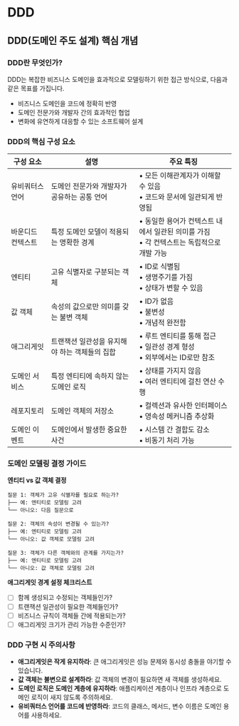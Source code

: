 # DDD

## DDD(도메인 주도 설계) 핵심 개념

### DDD란 무엇인가?

DDD는 복잡한 비즈니스 도메인을 효과적으로 모델링하기 위한 접근 방식으로, 다음과 같은 목표를 가집니다.

- 비즈니스 도메인을 코드에 정확히 반영
- 도메인 전문가와 개발자 간의 효과적인 협업
- 변화에 유연하게 대응할 수 있는 소프트웨어 설계

### DDD의 핵심 구성 요소

| 구성 요소         | 설명                                          | 주요 특징                                                                                  |
| ----------------- | --------------------------------------------- | ------------------------------------------------------------------------------------------ |
| 유비쿼터스 언어   | 도메인 전문가와 개발자가 공유하는 공통 언어   | • 모든 이해관계자가 이해할 수 있음<br>• 코드와 문서에 일관되게 반영됨                      |
| 바운디드 컨텍스트 | 특정 도메인 모델이 적용되는 명확한 경계       | • 동일한 용어가 컨텍스트 내에서 일관된 의미를 가짐<br>• 각 컨텍스트는 독립적으로 개발 가능 |
| 엔티티            | 고유 식별자로 구분되는 객체                   | • ID로 식별됨<br>• 생명주기를 가짐<br>• 상태가 변할 수 있음                                |
| 값 객체           | 속성의 값으로만 의미를 갖는 불변 객체         | • ID가 없음<br>• 불변성<br>• 개념적 완전함                                                 |
| 애그리게잇        | 트랜잭션 일관성을 유지해야 하는 객체들의 집합 | • 루트 엔티티를 통해 접근<br>• 일관성 경계 형성<br>• 외부에서는 ID로만 참조                |
| 도메인 서비스     | 특정 엔티티에 속하지 않는 도메인 로직         | • 상태를 가지지 않음<br>• 여러 엔티티에 걸친 연산 수행                                     |
| 레포지토리        | 도메인 객체의 저장소                          | • 컬렉션과 유사한 인터페이스<br>• 영속성 메커니즘 추상화                                   |
| 도메인 이벤트     | 도메인에서 발생한 중요한 사건                 | • 시스템 간 결합도 감소<br>• 비동기 처리 가능                                              |

### 도메인 모델링 결정 가이드

**엔티티 vs 값 객체 결정**

```text
질문 1: 객체가 고유 식별자를 필요로 하는가?
├── 예: 엔티티로 모델링 고려
└── 아니오: 다음 질문으로

질문 2: 객체의 속성이 변경될 수 있는가?
├── 예: 엔티티로 모델링 고려
└── 아니오: 값 객체로 모델링 고려

질문 3: 객체가 다른 객체와의 관계를 가지는가?
├── 예: 엔티티로 모델링 고려
└── 아니오: 값 객체로 모델링 고려
```

**애그리게잇 경계 설정 체크리스트**

- [ ] 함께 생성되고 수정되는 객체들인가?
- [ ] 트랜잭션 일관성이 필요한 객체들인가?
- [ ] 비즈니스 규칙이 객체들 간에 적용되는가?
- [ ] 애그리게잇 크기가 관리 가능한 수준인가?

### DDD 구현 시 주의사항

- **애그리게잇은 작게 유지하라**: 큰 애그리게잇은 성능 문제와 동시성 충돌을 야기할 수 있습니다.
- **값 객체는 불변으로 설계하라**: 값 객체의 변경이 필요하면 새 객체를 생성하세요.
- **도메인 로직은 도메인 계층에 유지하라**: 애플리케이션 계층이나 인프라 계층으로 도메인 로직이 새지 않도록 주의하세요.
- **유비쿼터스 언어를 코드에 반영하라**: 코드의 클래스, 메서드, 변수 이름은 도메인 용어를 사용하세요.
